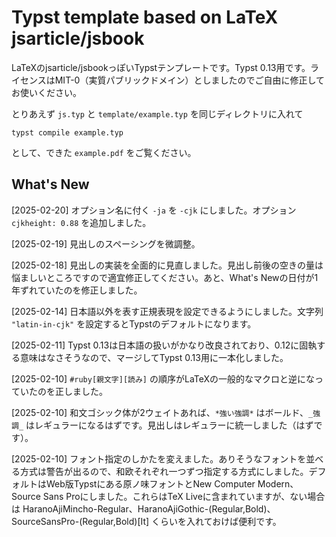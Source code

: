 # Typst template based on LaTeX jsarticle/jsbook

LaTeXのjsarticle/jsbookっぽいTypstテンプレートです。Typst 0.13用です。ライセンスはMIT-0（実質パブリックドメイン）としましたのでご自由に修正してお使いください。

とりあえず `js.typ` と `template/example.typ` を同じディレクトリに入れて

```
typst compile example.typ
```

として、できた `example.pdf` をご覧ください。

## What's New

[2025-02-20] オプション名に付く `-ja` を `-cjk` にしました。オプション `cjkheight: 0.88` を追加しました。

[2025-02-19] 見出しのスペーシングを微調整。

[2025-02-18] 見出しの実装を全面的に見直しました。見出し前後の空きの量は悩ましいところですので適宜修正してください。あと、What's Newの日付が1年ずれていたのを修正しました。

[2025-02-14] 日本語以外を表す正規表現を設定できるようにしました。文字列 `"latin-in-cjk"` を設定するとTypstのデフォルトになります。

[2025-02-11] Typst 0.13は日本語の扱いがかなり改良されており、0.12に固執する意味はなさそうなので、マージしてTypst 0.13用に一本化しました。

[2025-02-10] `#ruby[親文字][読み]` の順序がLaTeXの一般的なマクロと逆になっていたのを正しました。

[2025-02-10] 和文ゴシック体が2ウェイトあれば、`*強い強調*` はボールド、`_強調_` はレギュラーになるはずです。見出しはレギュラーに統一しました（はずです）。

[2025-02-10] フォント指定のしかたを変えました。ありそうなフォントを並べる方式は警告が出るので、和欧それぞれ一つずつ指定する方式にしました。デフォルトはWeb版Typstにある原ノ味フォントとNew Computer Modern、Source Sans Proにしました。これらはTeX Liveに含まれていますが、ない場合は HaranoAjiMincho-Regular、HaranoAjiGothic-(Regular,Bold)、SourceSansPro-(Regular,Bold)[It] くらいを入れておけば便利です。
